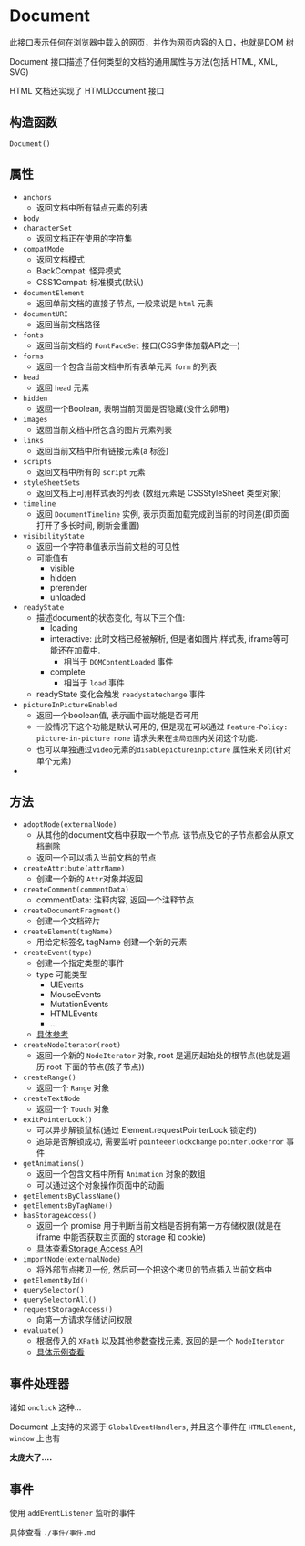 
# Document

 此接口表示任何在浏览器中载入的网页，并作为网页内容的入口，也就是DOM 树

 Document 接口描述了任何类型的文档的通用属性与方法(包括 HTML, XML, SVG)

 HTML 文档还实现了 HTMLDocument 接口

 ## 构造函数

 `Document()`

## 属性

+ `anchors`
  + 返回文档中所有锚点元素的列表
+ `body`
+ `characterSet`
  + 返回文档正在使用的字符集
+ `compatMode`
  + 返回文档模式
  + BackCompat: 怪异模式
  + CSS1Compat: 标准模式(默认)
+ `documentElement`
  + 返回单前文档的直接子节点, 一般来说是 `html` 元素
+ `documentURI`
  + 返回当前文档路径
+ `fonts`
  + 返回当前文档的 `FontFaceSet` 接口(CSS字体加载API之一)
+ `forms`
  + 返回一个包含当前文档中所有表单元素 `form` 的列表
+ `head`
  + 返回 `head` 元素
+ `hidden`
  + 返回一个Boolean, 表明当前页面是否隐藏(没什么卵用)
+ `images`
  + 返回当前文档中所包含的图片元素列表
+ `links`
  + 返回当前文档中所有链接元素(a 标签)
+ `scripts`
  + 返回文档中所有的 `script` 元素
+ `styleSheetSets`
  + 返回文档上可用样式表的列表 (数组元素是 CSSStyleSheet 类型对象)
+ `timeline`
  + 返回 `DocumentTimeline` 实例, 表示页面加载完成到当前的时间差(即页面打开了多长时间, 刷新会重置)
+ `visibilityState`
  + 返回一个字符串值表示当前文档的可见性
  + 可能值有
    + visible
    + hidden
    + prerender
    + unloaded
+ `readyState`
  + 描述document的状态变化, 有以下三个值:
    + loading
    + interactive: 此时文档已经被解析, 但是诸如图片,样式表, iframe等可能还在加载中.
      + 相当于 `DOMContentLoaded` 事件
    + complete
      + 相当于 `load` 事件
  + readyState 变化会触发 `readystatechange` 事件
+ `pictureInPictureEnabled`
    + 返回一个boolean值, 表示画中画功能是否可用
    + 一般情况下这个功能是默认可用的, 但是现在可以通过 `Feature-Policy: picture-in-picture none` 请求头来在`全局范围`内关闭这个功能.
    + 也可以单独通过`video`元素的`disablepictureinpicture` 属性来关闭(针对单个元素)
+ 


## 方法

+ `adoptNode(externalNode)`
  + 从其他的document文档中获取一个节点. 该节点及它的子节点都会从原文档删除
  + 返回一个可以插入当前文档的节点
+ `createAttribute(attrName)`
  + 创建一个新的 `Attr`对象并返回
+ `createComment(commentData)`
  + commentData: 注释内容, 返回一个注释节点
+ `createDocumentFragment()`
  + 创建一个文档碎片
+ `createElement(tagName)`
  + 用给定标签名 tagName 创建一个新的元素
+ `createEvent(type)`
  + 创建一个指定类型的事件
  + type 可能类型
    + UIEvents
    + MouseEvents
    + MutationEvents
    + HTMLEvents
    + ...
  + [具体参考](https://developer.mozilla.org/zh-CN/docs/Web/API/Document/createEvent#notes)
+ `createNodeIterator(root)`
  + 返回一个新的 `NodeIterator` 对象, root 是遍历起始处的根节点(也就是遍历 root 下面的节点(孩子节点))
+ `createRange()`
  + 返回一个 `Range` 对象
+ `createTextNode` 
  + 返回一个 `Touch` 对象
+ `exitPointerLock()`
  + 可以异步解锁鼠标(通过 Element.requestPointerLock 锁定的)
  + 追踪是否解锁成功, 需要监听 `pointeeerlockchange` `pointerlockerror` 事件
+ `getAnimations()`
  + 返回一个包含文档中所有 `Animation` 对象的数组
  + 可以通过这个对象操作页面中的动画
+ `getElementsByClassName()`
+ `getElementsByTagName()`
+ `hasStorageAccess()`
  + 返回一个 promise 用于判断当前文档是否拥有第一方存储权限(就是在 iframe 中能否获取主页面的 storage 和 cookie)
  + [具体查看Storage Access API](https://developer.mozilla.org/en-US/docs/Web/API/Storage_Access_API)
+ `importNode(externalNode)`
  + 将外部节点拷贝一份, 然后可一个把这个拷贝的节点插入当前文档中
+ `getElementById()`
+ `querySelector()`
+ `querySelectorAll()`
+ `requestStorageAccess()`
  + 向第一方请求存储访问权限
+ `evaluate()`
  + 根据传入的 `XPath` 以及其他参数查找元素, 返回的是一个 `NodeIterator`
  + [具体示例查看](https://developer.mozilla.org/zh-CN/docs/Web/API/Document/evaluate)


## 事件处理器

诸如 `onclick` 这种...

Document 上支持的来源于 `GlobalEventHandlers`, 并且这个事件在 `HTMLElement`, `window` 上也有

**太庞大了....**

## 事件

使用 `addEventListener` 监听的事件

具体查看 `./事件/事件.md`